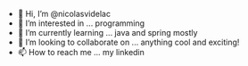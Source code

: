 - 👋 Hi, I’m @nicolasvidelac
- 👀 I’m interested in ... programming
- 🌱 I’m currently learning ... java and spring mostly
- 💞️ I’m looking to collaborate on ... anything cool and exciting!
- 📫 How to reach me ... my linkedin

<!---
nicolasvidelac/nicolasvidelac is a ✨ special ✨ repository because its `README.md` (this file) appears on your GitHub profile.
You can click the Preview link to take a look at your changes.
--->
